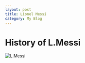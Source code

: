 ```yaml
---
layout: post
title: Lionel Messi
category: My Blog
---
```

# History of L.Messi

![L.Messi](http://images.performgroup.com/di/library/GOAL/f8/c0/lionel-messi-barcelona_1jyd2rs27hmpp1v3t90snpvkbl.jpg?t=-283775795)
